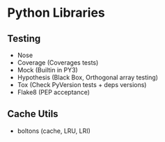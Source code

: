 # Python Libraries

## Testing

* Nose
* Coverage (Coverages tests)
* Mock (Builtin in PY3)
* Hypothesis (Black Box, Orthogonal array testing)
* Tox (Check PyVersion tests + deps versions)
* Flake8 (PEP acceptance)

## Cache Utils

* boltons (cache, LRU, LRI) 